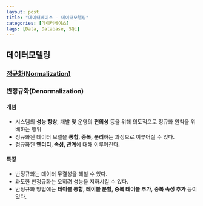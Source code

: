 ```yaml
---
layout: post
title: "데이터베이스 - 데이터모델링"
categories: [데이터베이스]
tags: [Data, Database, SQL]
---
```


## 데이터모델링

### [정규화(Normalization)](https://eclipse25.github.io/posts/%EB%8D%B0%EC%9D%B4%ED%84%B0-%EC%A0%95%EA%B7%9C%ED%99%94/)

### 반정규화(Denormalization)

#### 개념

- 시스템의 **성능 향상**, 개발 및 운영의 **편의성** 등을 위해 의도적으로 정규화 원칙을 위배하는 행위
- 정규화된 데이터 모델을 **통합, 중복, 분리**하는 과정으로 이루어질 수 있다.
- 정규화된 **엔터티, 속성, 관계**에 대해 이루어진다.

#### 특징

- 반정규화는 데이터 무결성을 해칠 수 있다.
- 과도한 반정규화는 오히려 성능을 저하시킬 수 있다.
- 반정규화 방법에는 **테이블 통합, 테이블 분할, 중복 테이블 추가, 중복 속성 추가** 등이 있다.
